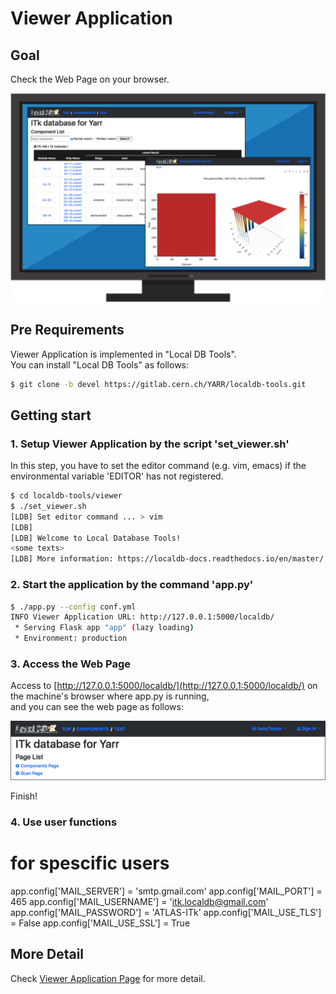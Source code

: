 # Viewer Application

## Goal

Check the Web Page on your browser.

![Viewer Application Goal](images/demo_viewer_goal.png)

## Pre Requirements

Viewer Application is implemented in "Local DB Tools".<br>
You can install "Local DB Tools" as follows:

```bash
$ git clone -b devel https://gitlab.cern.ch/YARR/localdb-tools.git
```

## Getting start

### 1. Setup Viewer Application by the script 'set_viewer.sh'

In this step, you have to set the editor command (e.g. vim, emacs) if the environmental variable 'EDITOR' has not registered.

```bash
$ cd localdb-tools/viewer
$ ./set_viewer.sh
[LDB] Set editor command ... > vim
[LDB]
[LDB] Welcome to Local Database Tools!
<some texts>
[LDB] More information: https://localdb-docs.readthedocs.io/en/master/
```

### 2. Start the application by the command 'app.py'

```bash
$ ./app.py --config conf.yml
INFO Viewer Application URL: http://127.0.0.1:5000/localdb/
 * Serving Flask app "app" (lazy loading)
 * Environment: production
```

### 3. Access the Web Page

Access to [http://127.0.0.1:5000/localdb/](http://127.0.0.1:5000/localdb/) on the machine's browser where app.py is running,<br>
and you can see the web page as follows:

![viewer top](images/demo_viewer_top.png)

Finish!

### 4. Use user functions
 # for spescific users
app.config['MAIL_SERVER'] = 'smtp.gmail.com'
app.config['MAIL_PORT'] = 465
app.config['MAIL_USERNAME'] = 'itk.localdb@gmail.com'
app.config['MAIL_PASSWORD'] = 'ATLAS-ITk'
app.config['MAIL_USE_TLS'] = False
app.config['MAIL_USE_SSL'] = True

## More Detail

Check [Viewer Application Page](viewer.md) for more detail.

